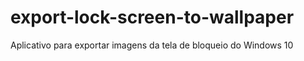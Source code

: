 # export-lock-screen-to-wallpaper
Aplicativo para exportar imagens da tela de bloqueio do Windows 10
